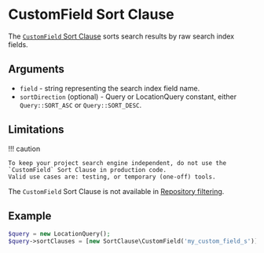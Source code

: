 # CustomField Sort Clause

The [`CustomField` Sort Clause](https://github.com/ibexa/core/blob/main/src/contracts/Repository/Values/Content/Query/SortClause/CustomField.php)
sorts search results by raw search index fields.

## Arguments

- `field` - string representing the search index field name.
- `sortDirection` (optional) - Query or LocationQuery constant, either `Query::SORT_ASC` or `Query::SORT_DESC`.

## Limitations

!!! caution

    To keep your project search engine independent, do not use the `CustomField` Sort Clause in production code.
    Valid use cases are: testing, or temporary (one-off) tools.

The `CustomField` Sort Clause is not available in [Repository filtering](../../../api/public_php_api_search.md#repository-filtering).

## Example

``` php
$query = new LocationQuery();
$query->sortClauses = [new SortClause\CustomField('my_custom_field_s')];
```
